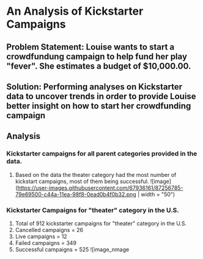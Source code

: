 # An Analysis of Kickstarter Campaigns
Problem Statement: Louise wants to start a crowdfundung campaign to help fund her play "fever". She estimates a budget of $10,000.00.
---
Solution: Performing analyses on Kickstarter data to uncover trends in order to provide Louise better insight on how to start her crowdfunding campaign
---
## Analysis
### Kickstarter campaigns for all parent categories provided in the data. 
1) Based on the data the theater category had the most number of kickstart campaigns, most of them being successful.
![image](https://user-images.githubusercontent.com/67936161/87256785-79e69500-c44a-11ea-98f8-0ead0b4f0b32.png | width = "50")


### Kickstarter Campaigns for "theater" category in the U.S.
1) Total of 912 kickstarter campaigns for "theater" category in the U.S.
2) Cancelled campaigns = 26
3) Live campaigns = 12
4) Failed campaigns = 349
5) Successful campaigns = 525
![image_nmage
